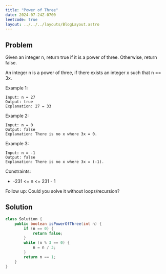 ```yaml
---
title: "Power of Three"
date: 2024-07-24Z-0700
leetcode: true
layout: ../../../layouts/BlogLayout.astro
---
```


## Problem

Given an integer n, return true if it is a power of three. Otherwise, return false.

An integer n is a power of three, if there exists an integer x such that n == 3x.

Example 1:

```text
Input: n = 27
Output: true
Explanation: 27 = 33
```

Example 2:

```text
Input: n = 0
Output: false
Explanation: There is no x where 3x = 0.
```

Example 3:

```text
Input: n = -1
Output: false
Explanation: There is no x where 3x = (-1).
```

Constraints:

- -231 <= n <= 231 - 1

Follow up: Could you solve it without loops/recursion?

## Solution

```java
class Solution {
    public boolean isPowerOfThree(int n) {
        if (n == 0) {
            return false;
        }
        while (n % 3 == 0) {
            n = n / 3;
        }
        return n == 1;
    }
}
```
